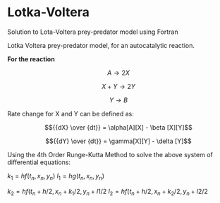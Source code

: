 # Lotka-Voltera
Solution to Lota-Voltera prey-predator model using Fortran

Lotka Voltera prey-predator model, for an autocatalytic reaction. 

**For the reaction**

$$A \rightarrow 2X$$

$$X + Y \rightarrow 2Y$$

$$Y \rightarrow B$$

Rate change for X and Y can be defined as:

$${{dX} \over {dt}} = \alpha[A][X] - \beta [X][Y]$$

$${{dY} \over {dt}} = \gamma[X][Y] - \delta [Y]$$

Using the 4th Order Runge-Kutta Method to solve the above system of differential equations:

$k_1 = hf(t_n,x_n,y_n)$
$l_1 = hg(t_n,x_n,y_n)$

$k_2 = hf(t_n +h/2, x_n + k_1/2, y_n + l1/2$
$l_2 = hf(t_n +h/2, x_n + k_2/2, y_n + l2/2$
